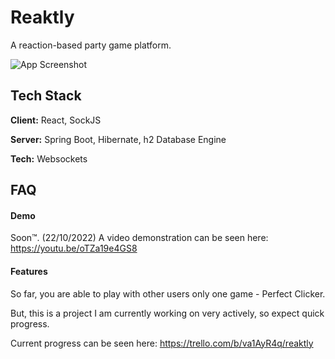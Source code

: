 
# Reaktly
A reaction-based party game platform.

![App Screenshot](https://u.cubeupload.com/mrdanix448/Home.png)




## Tech Stack

**Client:** React, SockJS

**Server:** Spring Boot, Hibernate, h2 Database Engine

**Tech:** Websockets




## FAQ

#### Demo

Soon™. (22/10/2022) A video demonstration can be seen here: https://youtu.be/oTZa19e4GS8

#### Features

So far, you are able to play with other users only one game - Perfect Clicker.

But, this is a project I am currently working on very actively, so expect quick progress. 

Current progress can be seen here: https://trello.com/b/va1AyR4q/reaktly


